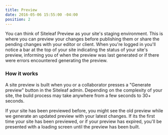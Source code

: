 ```yaml
---
title: Preview
date: 2016-05-06 15:55:00 -04:00
position: 2
---
```


You can think of Siteleaf Preview as your site's staging environment. This is where you can preview your changes before publishing them or share the pending changes with your editor or client. When you're logged in you'll notice a bar at the top of your site indicating the status of your site's preview, informing you of when the preview was last generated or if there were errors encountered generating the preview.

### How it works

A site preview is built when you or a collaborator presses a "Generate preview" button in the Siteleaf admin. Depending on the complexity of your site, the build process may take anywhere from a few seconds to 30+ seconds. 

If your site has been previewed before, you might see the old preview while we generate an updated preview with your latest changes. If its the first time your site has been previewed, or if your preview has expired, you'll be presented with a loading screen until the preview has been built.
